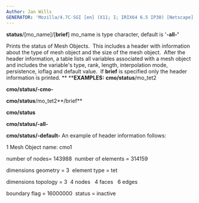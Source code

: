 ```yaml
---
Author: Jan Wills
GENERATOR: 'Mozilla/4.7C-SGI [en] (X11; I; IRIX64 6.5 IP30) [Netscape]'
---
```


**status**/[mo\_name]/[**brief**]
mo\_name is type character, default is '**-all-'**

Prints the status of Mesh Objects.  This includes a header with
information about the type of mesh object and the size of the mesh
object.  After the header information, a table lists all variables
associated with a mesh object and includes the variable's type, rank,
length, interpolation mode, persistence, ioflag and default value.  If
**brief** is specified only the header information is printed.
** ****EXAMPLES:**
**cmo/status**/mo\_tet2

**cmo/status/-cmo-**

**cmo/status**/mo\_tet2**/brief**

**cmo/status**

**cmo/status/-all-**

**cmo/status/-default-**
An example of header information follows:

1 Mesh Object name: cmo1

number of nodes= 143988  number of elements = 314159

dimensions geometry = 3  element type = tet

dimensions topology = 3  4 nodes   4 faces   6 edges

boundary flag = 16000000  status = inactive
